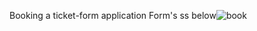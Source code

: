 Booking a ticket-form application
Form's ss below![book](https://user-images.githubusercontent.com/90522558/134347897-96204b4d-c197-47e5-b03c-0f8a348b1063.jpg)
